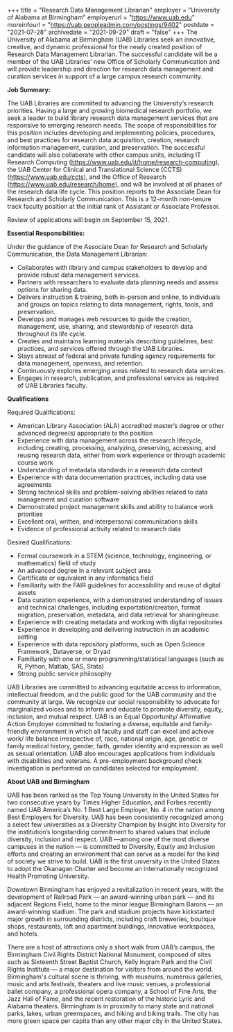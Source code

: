 +++
title = "Research Data Management Librarian"
employer = "University of Alabama at Birmingham"
employerurl = "https://www.uab.edu"
moreinfourl = "https://uab.peopleadmin.com/postings/9402"
postdate = "2021-07-28"
archivedate = "2021-09-29"
draft = "false"
+++
The University of Alabama at Birmingham (UAB) Libraries seek an innovative, creative, and dynamic professional for the newly created position of Research Data Management Librarian. The successful candidate will be a member of the UAB Libraries’ new Office of Scholarly Communication and will provide leadership and direction for research data management and curation services in support of a large campus research community.

**Job Summary:**

The UAB Libraries are committed to advancing the University’s research priorities. Having a large and growing biomedical research portfolio, we seek a leader to build library research data management services that are responsive to emerging research needs. The scope of responsibilities for this position includes developing and implementing policies, procedures, and best practices for research data acquisition, creation, research information management, curation, and preservation. The successful candidate will also collaborate with other campus units, including IT Research Computing (https://www.uab.edu/it/home/research-computing), the UAB Center for Clinical and Translational Science (CCTS) (https://www.uab.edu/ccts), and the Office of Research (https://www.uab.edu/research/home), and will be involved at all phases of the research data life cycle. This position reports to the Associate Dean for Research and Scholarly Communication. This is a 12-month non-tenure track faculty position at the initial rank of Assistant or Associate Professor.

Review of applications will begin on September 15, 2021.

**Essential Responsibilities:**

Under the guidance of the Associate Dean for Research and Scholarly Communication, the Data Management Librarian:

- Collaborates with library and campus stakeholders to develop and provide robust data management services.
- Partners with researchers to evaluate data planning needs and assess options for sharing data.
- Delivers instruction & training, both in-person and online, to individuals and groups on topics relating to data management, rights, tools, and preservation.
- Develops and manages web resources to guide the creation, management, use, sharing, and stewardship of research data throughout its life cycle.
- Creates and maintains learning materials describing guidelines, best practices, and services offered through the UAB Libraries.
- Stays abreast of federal and private funding agency requirements for data management, openness, and retention.
- Continuously explores emerging areas related to research data services.
- Engages in research, publication, and professional service as required of UAB Libraries faculty.

**Qualifications**

Required Qualifications:

- American Library Association (ALA) accredited master’s degree or other advanced degree(s) appropriate to the position
- Experience with data management across the research lifecycle, including creating, processing, analyzing, preserving, accessing, and reusing research data, either from work experience or through academic course work
- Understanding of metadata standards in a research data context
- Experience with data documentation practices, including data use agreements
- Strong technical skills and problem-solving abilities related to data     management and curation software
- Demonstrated project management skills and ability to balance work priorities
- Excellent oral, written, and interpersonal communications skills
- Evidence of professional activity related to research data

Desired Qualifications:

- Formal coursework in a STEM (science, technology, engineering, or mathematics) field of study
- An advanced degree in a relevant subject area
- Certificate or equivalent in any informatics field
- Familiarity with the FAIR guidelines for accessibility and reuse of digital assets
- Data curation experience, with a demonstrated understanding of issues and technical challenges, including exportation/creation, format migration, preservation, metadata, and data retrieval for sharing/reuse
- Experience with creating metadata and working with digital repositories
- Experience in developing and delivering instruction in an academic setting
- Experience with data repository platforms, such as Open Science Framework, Dataverse, or Dryad
- Familiarity with one or more programming/statistical languages (such as R, Python, Matlab, SAS, Stata)
- Strong public service philosophy

UAB Libraries are committed to advancing equitable access to information, intellectual freedom, and the public good for the UAB community and the community at large. We recognize our social responsibility to advocate for marginalized voices and to inform and educate to promote diversity, equity, inclusion, and mutual respect. UAB is an Equal Opportunity/ Affirmative Action Employer committed to fostering a diverse, equitable and family-friendly environment in which all faculty and staff can excel and achieve work/ life balance irrespective of, race, national origin, age, genetic or family medical history, gender, faith, gender identity and expression as well as sexual orientation. UAB also encourages applications from individuals with disabilities and veterans. A pre-employment background check investigation is performed on candidates selected for employment.

**About UAB and Birmingham**

UAB has been ranked as the Top Young University in the United States for two consecutive years by Times Higher Education, and Forbes recently named UAB America’s No. 1 Best Large Employer, No. 4 in the nation among Best Employers for Diversity. UAB has been consistently recognized among a select few universities as a Diversity Champion by Insight into Diversity for the institution’s longstanding commitment to shared values that include diversity, inclusion and respect. UAB —among one of the most diverse campuses in the nation — is committed to Diversity, Equity and Inclusion efforts and creating an environment that can serve as a model for the kind of society we strive to build. UAB is the first university in the United States to adopt the Okanagan Charter and become an internationally recognized Health Promoting University.

Downtown Birmingham has enjoyed a revitalization in recent years, with the development of Railroad Park — an award-winning urban park — and its adjacent Regions Field, home to the minor league Birmingham Barons — an award-winning stadium. The park and stadium projects have kickstarted major growth in surrounding districts, including craft breweries, boutique shops, restaurants, loft and apartment buildings, innovative workspaces, and hotels.

There are a host of attractions only a short walk from UAB’s campus, the Birmingham Civil Rights District National Monument, composed of sites such as Sixteenth Street Baptist Church, Kelly Ingram Park and the Civil Rights Institute — a major destination for visitors from around the world. Birmingham's cultural scene is thriving, with museums, numerous galleries, music and arts festivals, theaters and live music venues, a professional ballet company, a professional opera company, a School of Fine Arts, the Jazz Hall of Fame, and the recent restoration of the historic Lyric and Alabama theaters. Birmingham is in proximity to many state and national parks, lakes, urban greenspaces, and hiking and biking trails. The city has more green space per capita than any other major city in the United States.
